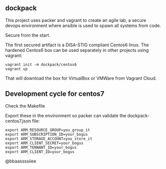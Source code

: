 ## dockpack

This project uses packer and vagrant to create an agile lab, a secure devops
environment where ansible is used to spawn all systems from code.

Secure from the start.

The first secured artifact is a DISA-STIG compliant Centos6 linux.
The hardened Centos6 box can be used separately in other projects using vagrant:

    vagrant init -m dockpack/centos6
    vagrant up

That will download the box for VirtualBox or VMWare from Vagrant Cloud.


Development cycle for centos7
-----------------------------
Check the Makefile

Export these in the environment so packer can validate the dockpack-centos7.json file:
```
export ARM_RESOURCE_GROUP=you_group_it
export ARM_SUBSCRIPTION_ID=your_bogus
export ARM_STORAGE_ACCOUNT=you_store_it
export ARM_CLIENT_SECRET=your_bogus
export ARM_TENNANT_ID=your_bogus
export ARM_CLIENT_ID=your_bogus
```

@bbaassssiiee
